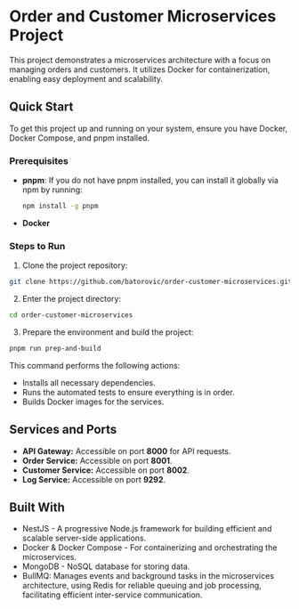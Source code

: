 
# Order and Customer Microservices Project

This project demonstrates a microservices architecture with a focus on managing orders and customers. It utilizes Docker for containerization, enabling easy deployment and scalability.

## Quick Start

To get this project up and running on your system, ensure you have Docker, Docker Compose, and pnpm installed.

### Prerequisites
- **pnpm**: If you do not have pnpm installed, you can install it globally via npm by running:
  ```bash
  npm install -g pnpm
- **Docker**

### Steps to Run

1. Clone the project repository:
```bash
git clone https://github.com/batorovic/order-customer-microservices.git
```

2. Enter the project directory:
```bash
cd order-customer-microservices
```

3. Prepare the environment and build the project:
```bash
pnpm run prep-and-build
```
This command performs the following actions:
- Installs all necessary dependencies.
- Runs the automated tests to ensure everything is in order.
- Builds Docker images for the services.

## Services and Ports
- **API Gateway:** Accessible on port **8000** for API requests.
- **Order Service:** Accessible on port **8001**.
- **Customer Service:** Accessible on port **8002**.
- **Log Service:** Accessible on port **9292**.


## Built With

- NestJS - A progressive Node.js framework for building efficient and scalable server-side applications.
- Docker & Docker Compose - For containerizing and orchestrating the microservices.
- MongoDB - NoSQL database for storing data.
- BullMQ: Manages events and background tasks in the microservices architecture, using Redis for reliable queuing and job processing, facilitating efficient inter-service communication.


